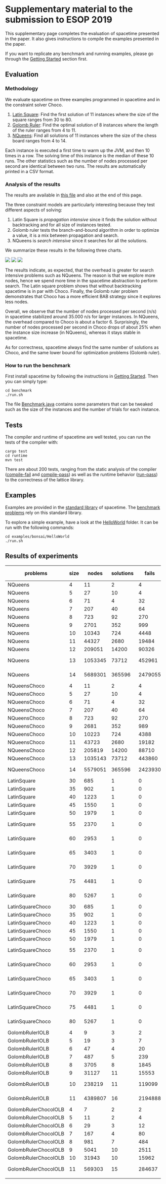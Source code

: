 # Supplementary material to the submission to ESOP 2019

This supplementary page completes the evaluation of spacetime presented in the paper.
It also gives instructions to compile the examples presented in the paper.

If you want to replicate any benchmark and running examples, please go through the [Getting Started](getting-started.md) section first.

## Evaluation

### Methodology

We evaluate spacetime on three examples programmed in spacetime and in the constraint solver Choco.

1. [Latin Square](https://en.wikipedia.org/wiki/Latin_square): Find the first solution of 11 instances where the size of the square ranges from 30 to 80.
2. [Golomb Ruler](https://en.wikipedia.org/wiki/Golomb_ruler): Find the optimal solution of 8 instances where the length of the ruler ranges from 4 to 11.
3. [NQueens](https://en.wikipedia.org/wiki/Nqueens): Find all solutions of 11 instances where the size of the chess board ranges from 4 to 14.

Each instance is executed a first time to warm up the JVM, and then 10 times in a row.
The solving time of this instance is the median of these 10 runs.
The other statistics such as the number of nodes processed per second are identical between two runs.
The results are automatically printed in a CSV format.

### Analysis of the results

The results are available in [this file](https://github.com/ptal/bonsai/blob/master/benchmark/data/benches.csv) and also at the end of this page.

The three constraint models are particularly interesting because they test different aspects of solving:

1. Latin Square is _propagation intensive_ since it finds the solution without backtracking and for all size of instances tested.
2. Golomb ruler tests the branch-and-bound algorithm in order to optimize a value, it is a mix between propagation and search.
3. NQueens is _search intensive_ since it searches for all the solutions.

We summarize these results in the following three charts.

![](nodes-per-second.svg)
![](nodes-per-second-overhead-factor.svg)
![](time-overhead-factor.svg)

The results indicate, as expected, that the overhead is greater for search intensive problems such as NQueens.
The reason is that we explore more nodes, hence we spend more time in the spacetime abstraction to perform search.
The Latin square problem shows that without backtracking spacetime is in par with Choco.
Finally, the Golomb ruler problem demonstrates that Choco has a more efficient BAB strategy since it explores less nodes.

Overall, we observe that the number of nodes processed per second (n/s) in spacetime stabilized around 35.000 n/s for larger instances.
In NQueens, the overhead compared to Choco is about a factor 6.
Surprisingly, the number of nodes processed per second in Choco drops of about 25% when the instance size increase (in NQueens), whereas it stays stable in spacetime.

As for correctness, spacetime always find the same number of solutions as Choco, and the same lower bound for optimization problems (Golomb ruler).

### How to run the benchmark

First install spacetime by following the instructions in [Getting Started](getting-started.md).
Then you can simply type:

```
cd benchmark
./run.sh
```

The file [Benchmark.java](https://github.com/ptal/bonsai/blob/master/benchmark/src/main/java/benchmark/Benchmark.java) contains some parameters that can be tweaked such as the size of the instances and the number of trials for each instance.

## Tests

The compiler and runtime of spacetime are well tested, you can run the tests of the compiler with:

```
cargo test
cd runtime
mvn test
```

There are about 200 tests, ranging from the static analysis of the compiler ([compile-fail](https://github.com/ptal/bonsai/tree/master/data/test/compile-fail) and [compile-pass](https://github.com/ptal/bonsai/tree/master/data/test/compile-pass)) as well as the runtime behavior ([run-pass](https://github.com/ptal/bonsai/tree/master/data/test/run-pass)) to the correctness of the lattice library.

## Examples

Examples are provided in the [standard library](https://github.com/ptal/bonsai/tree/master/libstd/src/main/java/bonsai) of spacetime.
The [benchmark problems](https://github.com/ptal/bonsai/blob/master/benchmark/src/main/java/benchmark/bonsai/LatinSquare.bonsai.java) rely on this standard library.

To explore a simple example, have a look at the [HelloWorld](https://github.com/ptal/bonsai/tree/master/examples/bonsai/HelloWorld) folder.
It can be run with the following commands:

```
cd examples/bonsai/HelloWorld
./run.sh
```

## Results of experiments

| problems             | size | nodes   | solutions | fails   | time(timeout=1080s)          | nodes per seconds | obj |
| -------------------- | ---- | ------- | --------- | ------- | ---------------------------- | ----------------- | --- |
| NQueens              | 4    | 11      | 2         | 4       | 4315082(4ms)(0s)             | 2549n/s           | na  |
| NQueens              | 5    | 27      | 10        | 4       | 5436722(5ms)(0s)             | 4966n/s           | na  |
| NQueens              | 6    | 71      | 4         | 32      | 12060357(12ms)(0s)           | 5887n/s           | na  |
| NQueens              | 7    | 207     | 40        | 64      | 19239670(19ms)(0s)           | 10759n/s          | na  |
| NQueens              | 8    | 723     | 92        | 270     | 41507869(41ms)(0s)           | 17418n/s          | na  |
| NQueens              | 9    | 2701    | 352       | 999     | 134018818(134ms)(0s)         | 20153n/s          | na  |
| NQueens              | 10   | 10343   | 724       | 4448    | 288574479(288ms)(0s)         | 35841n/s          | na  |
| NQueens              | 11   | 44327   | 2680      | 19484   | 1234262063(1234ms)(1s)       | 35913n/s          | na  |
| NQueens              | 12   | 209051  | 14200     | 90326   | 6033862755(6033ms)(6s)       | 34646n/s          | na  |
| NQueens              | 13   | 1053345 | 73712     | 452961  | 31593087031(31593ms)(31s)    | 33340n/s          | na  |
| NQueens              | 14   | 5689301 | 365596    | 2479055 | 177211833093(177211ms)(177s) | 32104n/s          | na  |
| NQueensChoco         | 4    | 11      | 2         | 4       | 204633(0ms)(0s)              | 53754n/s          | na  |
| NQueensChoco         | 5    | 27      | 10        | 4       | 235566(0ms)(0s)              | 114617n/s         | na  |
| NQueensChoco         | 6    | 71      | 4         | 32      | 519718(0ms)(0s)              | 136612n/s         | na  |
| NQueensChoco         | 7    | 207     | 40        | 64      | 935391(0ms)(0s)              | 221297n/s         | na  |
| NQueensChoco         | 8    | 723     | 92        | 270     | 2870142(2ms)(0s)             | 251903n/s         | na  |
| NQueensChoco         | 9    | 2681    | 352       | 989     | 10414608(10ms)(0s)           | 257426n/s         | na  |
| NQueensChoco         | 10   | 10223   | 724       | 4388    | 40039151(40ms)(0s)           | 255325n/s         | na  |
| NQueensChoco         | 11   | 43723   | 2680      | 19182   | 179399336(179ms)(0s)         | 243718n/s         | na  |
| NQueensChoco         | 12   | 205819  | 14200     | 88710   | 896483444(896ms)(0s)         | 229584n/s         | na  |
| NQueensChoco         | 13   | 1035143 | 73712     | 443860  | 5694564313(5694ms)(5s)       | 181777n/s         | na  |
| NQueensChoco         | 14   | 5579051 | 365596    | 2423930 | 29763594814(29763ms)(29s)    | 187445n/s         | na  |
| LatinSquare          | 30   | 685     | 1         | 0       | 601579096(601ms)(0s)         | 1138n/s           | na  |
| LatinSquare          | 35   | 902     | 1         | 0       | 1371971201(1371ms)(1s)       | 657n/s            | na  |
| LatinSquare          | 40   | 1223    | 1         | 0       | 2574607016(2574ms)(2s)       | 475n/s            | na  |
| LatinSquare          | 45   | 1550    | 1         | 0       | 4973909990(4973ms)(4s)       | 311n/s            | na  |
| LatinSquare          | 50   | 1979    | 1         | 0       | 8382301179(8382ms)(8s)       | 236n/s            | na  |
| LatinSquare          | 55   | 2370    | 1         | 0       | 12266404153(12266ms)(12s)    | 193n/s            | na  |
| LatinSquare          | 60   | 2953    | 1         | 0       | 19276435692(19276ms)(19s)    | 153n/s            | na  |
| LatinSquare          | 65   | 3403    | 1         | 0       | 33301966542(33301ms)(33s)    | 102n/s            | na  |
| LatinSquare          | 70   | 3929    | 1         | 0       | 48180524734(48180ms)(48s)    | 81n/s             | na  |
| LatinSquare          | 75   | 4481    | 1         | 0       | 68495985452(68495ms)(68s)    | 65n/s             | na  |
| LatinSquare          | 80   | 5267    | 1         | 0       | 94365742593(94365ms)(94s)    | 55n/s             | na  |
| LatinSquareChoco     | 30   | 685     | 1         | 0       | 621461014(621ms)(0s)         | 1102n/s           | na  |
| LatinSquareChoco     | 35   | 902     | 1         | 0       | 1330421168(1330ms)(1s)       | 677n/s            | na  |
| LatinSquareChoco     | 40   | 1223    | 1         | 0       | 2503450986(2503ms)(2s)       | 488n/s            | na  |
| LatinSquareChoco     | 45   | 1550    | 1         | 0       | 4557103940(4557ms)(4s)       | 340n/s            | na  |
| LatinSquareChoco     | 50   | 1979    | 1         | 0       | 7829274683(7829ms)(7s)       | 252n/s            | na  |
| LatinSquareChoco     | 55   | 2370    | 1         | 0       | 14454058294(14454ms)(14s)    | 163n/s            | na  |
| LatinSquareChoco     | 60   | 2953    | 1         | 0       | 19469066122(19469ms)(19s)    | 151n/s            | na  |
| LatinSquareChoco     | 65   | 3403    | 1         | 0       | 30288080613(30288ms)(30s)    | 112n/s            | na  |
| LatinSquareChoco     | 70   | 3929    | 1         | 0       | 43307048274(43307ms)(43s)    | 90n/s             | na  |
| LatinSquareChoco     | 75   | 4481    | 1         | 0       | 62123523848(62123ms)(62s)    | 72n/s             | na  |
| LatinSquareChoco     | 80   | 5267    | 1         | 0       | 85653803458(85653ms)(85s)    | 61n/s             | na  |
| GolombRulerIOLB      | 4    | 9       | 3         | 2       | 1277767(1ms)(0s)             | 7043n/s           | 6   |
| GolombRulerIOLB      | 5    | 19      | 3         | 7       | 2239983(2ms)(0s)             | 8482n/s           | 11  |
| GolombRulerIOLB      | 6    | 47      | 4         | 20      | 4461597(4ms)(0s)             | 10534n/s          | 17  |
| GolombRulerIOLB      | 7    | 487     | 5         | 239     | 36040899(36ms)(0s)           | 13512n/s          | 25  |
| GolombRulerIOLB      | 8    | 3705    | 8         | 1845    | 185321829(185ms)(0s)         | 19992n/s          | 34  |
| GolombRulerIOLB      | 9    | 31127   | 11        | 15553   | 1647811861(1647ms)(1s)       | 18889n/s          | 44  |
| GolombRulerIOLB      | 10   | 238219  | 11        | 119099  | 13422315277(13422ms)(13s)    | 17747n/s          | 55  |
| GolombRulerIOLB      | 11   | 4389807 | 16        | 2194888 | 277510878623(277510ms)(277s) | 15818n/s          | 72  |
| GolombRulerChocoIOLB | 4    | 7       | 2         | 2       | 747536(0ms)(0s)              | 9364n/s           | 6   |
| GolombRulerChocoIOLB | 5    | 11      | 2         | 4       | 833751(0ms)(0s)              | 13193n/s          | 11  |
| GolombRulerChocoIOLB | 6    | 29      | 3         | 12      | 1109435(1ms)(0s)             | 26139n/s          | 17  |
| GolombRulerChocoIOLB | 7    | 167     | 4         | 80      | 4625705(4ms)(0s)             | 36102n/s          | 25  |
| GolombRulerChocoIOLB | 8    | 981     | 7         | 484     | 30585592(30ms)(0s)           | 32073n/s          | 34  |
| GolombRulerChocoIOLB | 9    | 5041    | 10        | 2511    | 94337582(94ms)(0s)           | 53435n/s          | 44  |
| GolombRulerChocoIOLB | 10   | 31943   | 10        | 15962   | 813255733(813ms)(0s)         | 39277n/s          | 55  |
| GolombRulerChocoIOLB | 11   | 569303  | 15        | 284637  | 23262703536(23262ms)(23s)    | 24472n/s          | 72  |
|                      |
